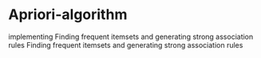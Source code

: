 # Apriori-algorithm
implementing Finding frequent itemsets and generating strong association rules Finding frequent itemsets and generating strong association rules

